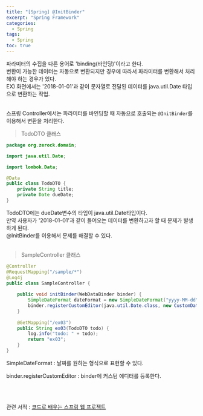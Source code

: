 ```yaml
---
title: "[Spring] @InitBinder"
excerpt: "Spring Framework"
categories: 
  - Spring
tags: 
  - Spring
toc: true
---
```



파라미터의 수집을 다른 용어로 'binding(바인딩)'이라고 한다.<br>
변환이 가능한 데이터는 자동으로 변환되지만 경우에 따라서 파라미터를 변환해서 처리해야 하는 경우가 있다.<br>
EX) 화면에서는 '2018-01-01'과 같이 문자열로 전달된 데이터를 java.util.Date 타입으로 변환하는 작업.<br>
<br>

스프링 Controller에서는 파라미터를 바인딩할 때 자동으로 호출되는 `@InitBinder`를 이용해서 변환을 처리한다.<br>

> TodoDTO 클래스

```java
package org.zerock.domain;

import java.util.Date;

import lombok.Data;

@Data
public class TodoDTO {
	private String title;
	private Date dueDate;
}
```

TodoDTO에는 dueDate변수의 타입이 java.util.Date타입이다.<br>
만약 사용자가 '2018-01-01'과 같이 들어오는 데이터를 변환하고자 할 때 문제가 발생하게 된다.<br>
@InitBinder를 이용해서 문제를 해결할 수 있다.<br>
<br>

>SampleController 클래스


```java
@Controller
@RequestMapping("/sample/*")
@Log4j
public class SampleController {
	
	public void initBinder(WebDataBinder binder) {
		SimpleDateFormat dateFormat = new SimpleDateFormat("yyyy-MM-dd");
		binder.registerCustomEditor(java.util.Date.class, new CustomDateEditor(dateFormat, false));
	}
	
	@GetMapping("/ex03")
	public String ex03(TodoDTO todo) {
		log.info("todo: " + todo);
		return "ex03";
	}
}
```

SimpleDateFormat : 날짜를 원하는 형식으로 표현할 수 있다.<br>

binder.registerCustomEditor : binder에 커스텀 에디터를 등록한다.<br>




<br><br>




관련 서적 : [코드로 배우는 스프링 웹 프로젝트](https://cafe.naver.com/gugucoding)
<br><br>

